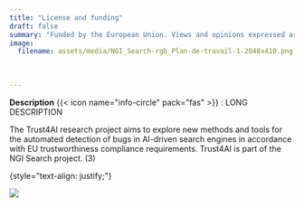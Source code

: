 ```yaml
---
title: "License and funding"
draft: false
summary: "Funded by the European Union. Views and opinions expressed are however those of the author(s) only and do not necessarily reflect those of the European Union or European Commission. Neither the European Union nor the granting authority can be held responsible for them. Funded within the framework of the NGI Search project under grant agreement No 101069364.(2)"
image: 
  filename: assets/media/NGI_Search-rgb_Plan-de-travail-1-2048x410.png
  
  
  
---
```


**Description** {{< icon name="info-circle" pack="fas" >}} : LONG DESCRIPTION
    
The Trust4AI research project aims to explore new methods and tools for the automated detection of bugs in AI-driven search engines in accordance with EU trustworthiness compliance requirements. Trust4AI is part of the NGI Search project. (3)

{style="text-align: justify;"}

![](/../main/funding_logos/EU_funding_logo.png)
